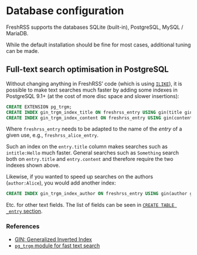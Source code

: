 # Database configuration

FreshRSS supports the databases SQLite (built-in), PostgreSQL, MySQL / MariaDB.

While the default installation should be fine for most cases, additional tuning can be made.

## Full-text search optimisation in PostgreSQL

Without changing anything in FreshRSS’ code (which is using [`ILIKE`](https://www.postgresql.org/docs/current/functions-matching.html#FUNCTIONS-LIKE)), it is possible to make text searches much faster by adding some indexes in PostgreSQL 9.1+ (at the cost of more disc space and slower insertions):

```sql
CREATE EXTENSION pg_trgm;
CREATE INDEX gin_trgm_index_title ON freshrss_entry USING gin(title gin_trgm_ops);
CREATE INDEX gin_trgm_index_content ON freshrss_entry USING gin(content gin_trgm_ops);
```

Where `freshrss_entry` needs to be adapted to the name of the *entry* of a given use, e.g., `freshrss_alice_entry`.

Such an index on the `entry.title` column makes searches such as `intitle:Hello` much faster.
General searches such as `Something` search both on `entry.title` and `entry.content` and therefore require the two indexes shown above.

Likewise, if you wanted to speed up searches on the authors (`author:Alice`), you would add another index:

```sql
CREATE INDEX gin_trgm_index_author ON freshrss_entry USING gin(author gin_trgm_ops);
```

Etc. for other text fields. The list of fields can be seen in [`CREATE TABLE _entry` section](https://github.com/FreshRSS/FreshRSS/blob/edge/app/SQL/install.sql.pgsql.php).

### References

* [GIN: Generalized Inverted Index](https://www.postgresql.org/docs/current/gin-intro.html)
* [`pg_trgm` module for fast text search](https://www.postgresql.org/docs/current/pgtrgm.html#id-1.11.7.42.8)
